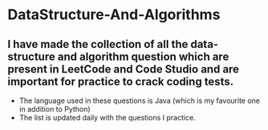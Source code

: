 # DataStructure-And-Algorithms
## I have made the collection of all the data-structure and algorithm question which are present in LeetCode and Code Studio and are important for practice to crack coding tests.

- The language used in these questions is Java (which is my favourite one in addition to Python)
- The list is updated daily with the questions I practice. 
